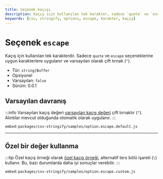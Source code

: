 ```yaml
---
title: Seçenek kaçışı
description: Kaçış için kullanılan tek karakter, sadece `quote` ve `escape` seçeneklerine uygun karakterlere uygulanır. Varsayılan olarak çift tırnak olan bu seçenek, çıktı formatının doğru hale gelmesinde önemli bir rol oynar.
keywords: [csv, stringify, options, escape, karakter, kaçış]
---
```


# Seçenek `escape`

Kaçış için kullanılan tek karakterdir. Sadece `quote` ve `escape` seçeneklerine uygun karakterlere uygulanır ve varsayılan olarak çift tırnak (`"`).

* Tür: `string|Buffer`
* Opsiyonel
* Varsayılan: `false`
* Sürüm: 0.0.1

## Varsayılan davranış

:::info
Varsayılan kaçış değeri [varsayılan kaçış değeri](https://github.com/adaltas/node-csv/tree/master/packages/csv-stringify/samples/option.escape.default.js) çift tırnaktır (`"`). Alıntılar mevcut olduğunda otomatik olarak uygulanır.
:::

`embed:packages/csv-stringify/samples/option.escape.default.js`

---

## Özel bir değer kullanma

:::tip
Özel kaçış örneği olarak [özel kaçış örneği](https://github.com/adaltas/node-csv/tree/master/packages/csv-stringify/samples/option.escape.custom.js), alternatif ters bölü işareti (`\`) kullanır. Bu, bazı durumlarda daha iyi sonuçlar verebilir.
:::

`embed:packages/csv-stringify/samples/option.escape.custom.js`